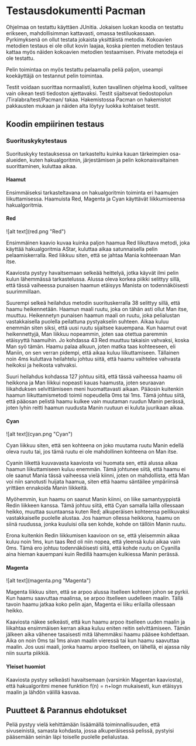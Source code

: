 <h1> Testausdokumentti Pacman </h1>

Ohjelmaa on testattu käyttäen JUnitia. Jokaisen luokan koodia on testattu erikseen, mahdollisimman kattavasti, omassa testiluokassaan. Pyrkimyksenä on ollut testata jokaista yksittäistä metodia. Kokoavien metodien testaus ei ole ollut kovin laajaa, koska pienten metodien testaus kattaa myös näiden kokoavien metodien testaamisen. Private metodeja ei ole testattu.

Pelin toimintaa on myös testattu pelaamalla peliä paljon, useampi koekäyttäjä on testannut pelin toimintaa.

Testit voidaan suorittaa normaalisti, kuten tavallinen ohjelma koodi, valitsee vain oikean testi tiedoston ajettavaksi. Testit sijaitsevat tiedostopolun /Tiralabra/test/Pacman/ takaa. Hakemistossa Pacman on hakemistot pakkausten mukaan ja näiden alta löytyy luokka kohtaiset testit.

<h2> Koodin empiirinen testaus </h2>

<h3>Suorituskykytestaus</h3>
Suorituskyky testauksessa on tarkasteltu kuinka kauan tärkeimpien osa-alueiden, kuten hakualgoritmin, järjestämisen ja pelin kokonaisvaltainen suorittaminen, kuluttaa aikaa.

<h4>Haamut</h4>
Ensimmäiseksi tarkasteltavana on hakualgoritmin toiminta eri haamujen liikuttamisessa. Haamuista Red, Magenta ja Cyan käyttävät liikkumiseensa hakualgoritmia.

<h4>Red</h4>
![alt text](red.png "Red")

Ensimmäinen kaavio kuvaa kuinka paljon haamua Red liikuttava metodi, joka käyttää hakualgoritmia AStar, kuluttaa aikaa satunnaisella pelin pelaamiskerralla. Red liikkuu siten, että se jahtaa Mania kohteenaan Man itse.

Kaaviosta pystyy havaitsemaan selkeää heittelyä, jotka käyvät ilmi pelin kulun lähemmässä tarkastelussa. Alussa oleva korkea piikki selittyy sillä, että tässä vaiheessa punaisen haamun etäisyys Manista on todennäköisesti suurimmillaan. 

Suurempi selkeä heilahdus metodin suorituskerralla 38 selittyy sillä, että haamu heikennetään. Haamun maali ruutu, joka on tähän asti ollut Man itse, muuttuu. Heikennetyn punaisen haamun maali on ruutu, joka pelialustan vastakkaisella puolella peilattuna pystyakselin suhteen. Aikaa kuluu enemmän siten siksi, että uusi ruutu sijaitsee kauempana. Kun haamut ovat heikennettyjä, Man liikkuu nopeammin, joten saa otettua paremmin etäisyyttä haamuihin.  Jo kohdassa 43 Red muuttuu takaisin vahvaksi, koska Man syö tämän. Haamu palaa alkuun, joten matka taas kohteeseen, eli Maniin, on sen verran pidempi, että aikaa kuluu liikuttamiseen. Tällainen noin 4ms kuluttava heilahtelu johtuu siitä, että haamu vaihtelee vahvasta heikoksi ja heikosta vahvaksi.

Suuri heilahdus kohdassa 127 johtuu siitä, että tässä vaiheessa haamu oli heikkona ja Man liikkui nopeasti kauas haamusta, joten seuraavan liikahduksen selvittämiseen meni huomattavasti aikaan.
Pääosin kuitenkin haamun liikuttamismetodi toimii nopeudella 0ms tai 1ms. Tämä johtuu siitä, että pääosan pelistä haamu kulkee vain muutaman ruudun Manin perässä, joten lyhin reitti haamun ruudusta Manin ruutuun ei kuluta juurikaan aikaa.

<h4>Cyan</h4>
![alt text](cyan.png "Cyan")

Cyan liikkuu siten, että sen kohteena on joko muutama ruutu Manin edellä oleva ruutu tai, jos tämä ruutu ei ole mahdollinen kohteena on Man itse.

Cyanin liikettä kuuvavasta kaaviosta voi huomata sen, että alussa aikaa haamun liikuttamiseen kuluu enemmän. Tämä johtunee siitä, että haamu ei ole saanut Mania tässä vaiheessa vielä kiinni, joten on mahdollista, että Man voi niin sanotusti huijata haamua, siten että haamu säntäilee ympäriinsä yrittäen ennakoida Manin liikkeitä.

Myöhemmin, kun haamu on saanut Manin kiinni, on liike samantyyppistä Redin liikkeen kanssa. Tämä johtuu siitä, että Cyan samalla lailla ollessaan heikko, muuttaa suuntaansa kuten Red; alkuperäisen kohteensa peilikuvaksi vastakkaiselle puolelle alustaa. Jos haamun ollessa heikkona, haamu on siinä ruudussa, jonka kuuluisi olla sen kohde, kohde on tällöin Manin ruutu. 

Erona kuitenkin Redin liikkumisen kaavioon on se, että yleisemmin aikaa kuluu noin 1ms, kun taas Red oli niin nopea, että yleensä kului aikaa vain 0ms. Tämä ero johtuu todennäköisesti siitä, että kohde ruutu on Cyanilla aina hieman kauempani kuin Redillä haamujen kulkiessa Manin perässä. 

<h4>Magenta</h4>
![alt text](magenta.png "Magenta")

Magenta liikkuu siten, että se arpoo alussa itselleen kohteen johon se pyrkii. Kun haamu saavuttaa maalinsa, se arpoo itselleen uudelleen maalin. Tällä tavoin haamu jatkaa koko pelin ajan, Magenta ei liiku erilailla ollessaan heikko.

Kaaviosta näkee selkeästi, että kun haamu arpoo itselleen uuden maalin ja liikahtaa ensimmäisen kerran aikaa kuluu eniten reitin selvittämiseen. Tämän jälkeen aika vähenee tasaisesti mitä lähemmäksi haamu pääsee kohdettaan. Aika on noin 0ms tai 1ms aivan maalin vieressä tai kun haamu saavuttaa maalin. Jos uusi maali, jonka haamu arpoo itselleen, on lähellä, ei ajassa näy niin suurta piikkiä.

<h4>Yleiset huomiot</h4>
Kaaviosta pystyy selkeästi havaitsemaan (varsinkin Magentan kaaviosta), että hakualgoritmi menee funktion f(n) = n+logn mukaisesti, kun etäisyys maalin ja lähdön välillä kasvaa.

<h2>Puutteet & Parannus ehdotukset</h2>
Peliä pystyy vielä kehittämään lisäämällä toiminnallisuuden, että sivuseinistä, samasta kohdasta, jossa alkuperäisessä pelissä, pystyisi pääsemään seinän läpi toiselle puolelle pelialustaa.
